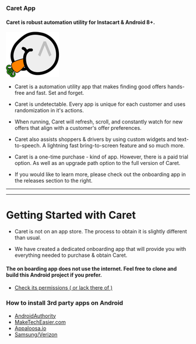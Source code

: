 ### Caret App
#### Caret is robust automation utility for Instacart & Android 8+.
![logo](https://github.com/caretapp/OnboardingApp/blob/master/images/caret_logo.png)
- Caret is a automation utility app that makes finding good offers hands-free and fast. Set and forget.
  
- Caret is undetectable. Every app is unique for each customer and uses randomization in it's actions.

- When running, Caret will refresh, scroll, and constantly watch for new offers that align with a customer's offer preferences.
  
- Caret also assists shoppers & drivers by using custom widgets and text-to-speech. A lightning fast bring-to-screen feature and so much more.
  
- Caret is a one-time purchase - kind of app. However, there is a paid trial option. As well as an upgrade path option to the full version of Caret.
  
- If you would like to learn more, please check out the onboarding app in the releases section to the right.
--------------------------------------------------------------------------------------
--------------------------------------------------------------------------------------

# Getting Started with Caret
- Caret is not on an app store. The process to obtain it is slightly different than usual. 

- We have created a dedicated onboarding app that will provide you with everything needed to purchase & obtain Caret.

#### The on boarding app does not use the internet. Feel free to clone and build this Android project if you prefer.
+ [Check its permissions ( or lack there of )](https://github.com/caretapp/OnboardingApp/blob/master/app/src/main/AndroidManifest.xml)

### How to install 3rd party apps on Android
+ [AndroidAuthority](https://www.androidauthority.com/how-to-install-apks-31494)
+ [MakeTechEasier.com](https://www.maketecheasier.com/install-apps-from-unknown-sources-android)
+ [Appaloosa.io](https://blog.appaloosa.io/en/guides/how-to-install-apps-from-unknown-sources-in-android)
+ [Samsung/Verizon](https://www.verizon.com/support/knowledge-base-222186/)



